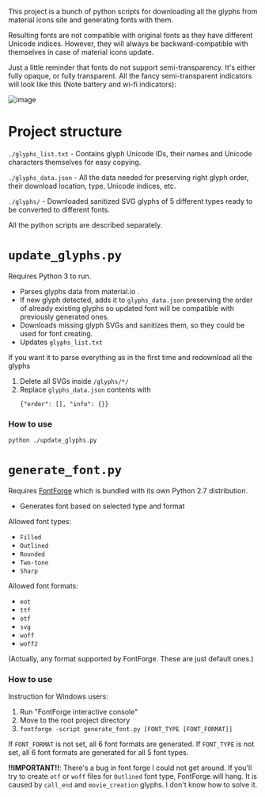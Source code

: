 This project is a bunch of python scripts for downloading all the glyphs from material icons site and generating fonts with them.

Resulting fonts are not compatible with original fonts as they have different Unicode indices. However, they will always be backward-compatible with themselves in case of material icons update.

Just a little reminder that fonts do not support semi-transparency. It's either fully opaque, or fully transparent. All the fancy semi-transparent indicators will look like this (Note battery and wi-fi indicators):

![image](https://user-images.githubusercontent.com/35058624/51192850-8727cf80-18f8-11e9-8db5-7bb20b503732.png)


# Project structure

`./glyphs_list.txt` - Contains glyph Unicode IDs, their names and Unicode characters themselves for easy copying.

`./glyphs_data.json` - All the data needed for preserving right glyph order, their download location, type, Unicode indices, etc.

`./glyphs/` - Downloaded sanitized SVG glyphs of 5 different types ready to be converted to different fonts.

All the python scripts are described separately.

# `update_glyphs.py`

Requires Python 3 to run.

* Parses glyphs data from material.io .
* If new glyph detected, adds it to `glyphs_data.json` preserving the order of already existing glyphs so updated font will be compatible with previously generated ones.
* Downloads missing glyph SVGs and sanitizes them, so they could be used for font creating.
* Updates `glyphs_list.txt`

If you want it to parse everything as in the first time and redownload all the glyphs

1. Delete all SVGs inside `/glyphs/*/`
2. Replace `glyphs_data.json` contents with
   ```
   {"order": [], "info": {}}
   ```

### How to use

`python ./update_glyphs.py`

# `generate_font.py`

Requires [FontForge](https://github.com/fontforge/fontforge/releases) which is bundled with its own Python 2.7 distribution.

- Generates font based on selected type and format

Allowed font types:

- `Filled`
- `Outlined`
- `Rounded`
- `Two-tone`
- `Sharp`

Allowed font formats:

- `eot`
- `ttf`
- `otf`
- `svg`
- `woff`
- `woff2`

(Actually, any format supported by FontForge. These are just default ones.)

### How to use

Instruction for Windows users:
1. Run "FontForge interactive console"
2. Move to the root project directory
3. `fontforge -script generate_font.py [FONT_TYPE [FONT_FORMAT]]`

If `FONT_FORMAT` is not set, all 6 font formats are generated.
If `FONT_TYPE` is not set, all 6 font formats are generated for all 5 font types.

**!!IMPORTANT!!**: There's a bug in font forge I could not get around. If you'll try to create `otf` or `woff` files for `Outlined` font type, FontForge will hang. It is caused by `call_end` and `movie_creation` glyphs. I don't know how to solve it.
